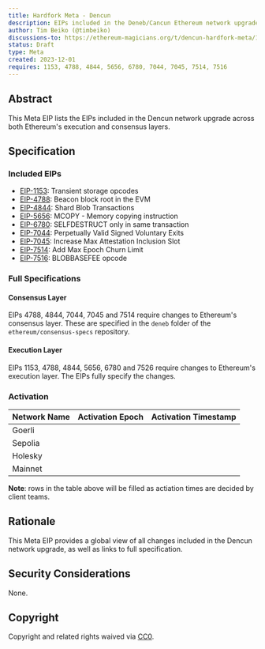 ```yaml
---
title: Hardfork Meta - Dencun
description: EIPs included in the Deneb/Cancun Ethereum network upgrade.
author: Tim Beiko (@timbeiko)
discussions-to: https://ethereum-magicians.org/t/dencun-hardfork-meta/16924
status: Draft
type: Meta
created: 2023-12-01
requires: 1153, 4788, 4844, 5656, 6780, 7044, 7045, 7514, 7516
---
```


## Abstract

This Meta EIP lists the EIPs included in the Dencun network upgrade across both Ethereum's execution and consensus layers. 

## Specification

### Included EIPs 

* [EIP-1153](./eip-1153): Transient storage opcodes
* [EIP-4788](./eip-4788): Beacon block root in the EVM
* [EIP-4844](./eip-4844): Shard Blob Transactions 
* [EIP-5656](./eip-5656): MCOPY - Memory copying instruction
* [EIP-6780](./eip-6780): SELFDESTRUCT only in same transaction
* [EIP-7044](./eip-7044): Perpetually Valid Signed Voluntary Exits
* [EIP-7045](./eip-7045): Increase Max Attestation Inclusion Slot
* [EIP-7514](./eip-7514): Add Max Epoch Churn Limit
* [EIP-7516](./eip-7516): BLOBBASEFEE opcode

### Full Specifications 

#### Consensus Layer

EIPs 4788, 4844, 7044, 7045 and 7514 require changes to Ethereum's consensus layer. These are specified in the `deneb` folder of the `ethereum/consensus-specs` repository.

#### Execution Layer

EIPs 1153, 4788, 4844, 5656, 6780 and 7526 require changes to Ethereum's execution layer. The EIPs fully specify the changes. 

### Activation 

| Network Name     | Activation Epoch | Activation Timestamp |
|------------------|------------------|----------------------|
| Goerli           |                  |                      |
| Sepolia          |                  |                      |
| Holesky          |                  |                      |
| Mainnet          |                  |                      |

**Note**: rows in the table above will be filled as actiation times are decided by client teams. 

## Rationale

This Meta EIP provides a global view of all changes included in the Dencun network upgrade, as well as links to full specification. 

## Security Considerations

None.

## Copyright

Copyright and related rights waived via [CC0](../LICENSE.md).
